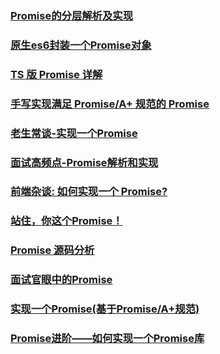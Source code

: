 ### [Promise的分层解析及实现](https://juejin.im/post/5be93f6ff265da6153044d88)
### [原生es6封装一个Promise对象](https://juejin.im/post/5bfc9e4ee51d451dca4794af)
### [TS 版 Promise 详解](https://juejin.im/post/5c010de86fb9a049b41c3285)
### [手写实现满足 Promise/A+ 规范的 Promise](https://juejin.im/post/5c0a3d696fb9a04a0604ad44)
### [老生常谈-实现一个Promise](https://juejin.im/post/5c0dc1bd6fb9a049e06328f7)
### [面试高频点-Promise解析和实现](https://juejin.im/post/5c10d77ee51d4536425c852e)
### [前端杂谈: 如何实现一个 Promise?](https://juejin.im/post/5c121b82f265da612061b225)
### [站住，你这个Promise！](https://juejin.im/post/5c179aad5188256d9832fb61)
### [Promise 源码分析](https://juejin.im/post/5c1cb4b0e51d455fb3109f48)
### [面试官眼中的Promise](https://juejin.im/post/5c233a8ee51d450d5a01b712)
### [实现一个Promise(基于Promise/A+规范)](https://juejin.im/post/5c2b34a15188257abf1d96eb)
### [Promise进阶——如何实现一个Promise库](https://juejin.im/post/5c2c718ce51d4558bf39860d)
